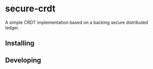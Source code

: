 secure-crdt
===========

A simple CRDT implementation based on a backing secure distributed
ledger.

Installing
----------

Developing
----------

